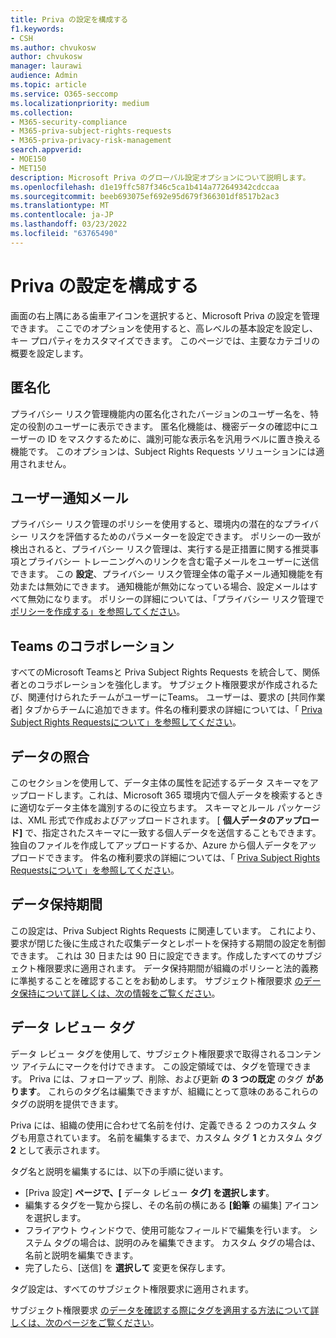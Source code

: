 ```yaml
---
title: Priva の設定を構成する
f1.keywords:
- CSH
ms.author: chvukosw
author: chvukosw
manager: laurawi
audience: Admin
ms.topic: article
ms.service: O365-seccomp
ms.localizationpriority: medium
ms.collection:
- M365-security-compliance
- M365-priva-subject-rights-requests
- M365-priva-privacy-risk-management
search.appverid:
- MOE150
- MET150
description: Microsoft Priva のグローバル設定オプションについて説明します。
ms.openlocfilehash: d1e19ffc587f346c5ca1b414a772649342cdccaa
ms.sourcegitcommit: beeb693075ef692e95d679f366301df8517b2ac3
ms.translationtype: MT
ms.contentlocale: ja-JP
ms.lasthandoff: 03/23/2022
ms.locfileid: "63765490"
---
```

# <a name="configure-priva-settings"></a>Priva の設定を構成する

画面の右上隅にある歯車アイコンを選択すると、Microsoft Priva の設定を管理できます。 ここでのオプションを使用すると、高レベルの基本設定を設定し、キー プロパティをカスタマイズできます。 このページでは、主要なカテゴリの概要を設定します。

## <a name="anonymization"></a>匿名化

プライバシー リスク管理機能内の匿名化されたバージョンのユーザー名を、特定の役割のユーザーに表示できます。 匿名化機能は、機密データの確認中にユーザーの ID をマスクするために、識別可能な表示名を汎用ラベルに置き換える機能です。 このオプションは、Subject Rights Requests ソリューションには適用されません。

## <a name="user-notification-emails"></a>ユーザー通知メール  

プライバシー リスク管理のポリシーを使用すると、環境内の潜在的なプライバシー リスクを評価するためのパラメーターを設定できます。 ポリシーの一致が検出されると、プライバシー リスク管理は、実行する是正措置に関する推奨事項とプライバシー トレーニングへのリンクを含む電子メールをユーザーに送信できます。 この **設定**、プライバシー リスク管理全体の電子メール通知機能を有効または無効にできます。 通知機能が無効になっている場合、設定メールはすべて無効になります。 ポリシーの詳細については、「プライバシー リスク管理で [ポリシーを作成する」を参照してください](risk-management-policies.md)。

## <a name="teams-collaboration"></a>Teams のコラボレーション  

すべてのMicrosoft Teamsと Priva Subject Rights Requests を統合して、関係者とのコラボレーションを強化します。 サブジェクト権限要求が作成されるたび、関連付けられたチームがユーザーにTeams。 ユーザーは、要求の [共同作業者] タブからチームに追加できます。件名の権利要求の詳細については、「 [Priva Subject Rights Requestsについて」を参照してください](subject-rights-requests.md)。

## <a name="data-matching"></a>データの照合  

このセクションを使用して、データ主体の属性を記述するデータ スキーマをアップロードします。これは、Microsoft 365 環境内で個人データを検索するときに適切なデータ主体を識別するのに役立ちます。 スキーマとルール パッケージは、XML 形式で作成およびアップロードされます。 [ **個人データのアップロード]** で、指定されたスキーマに一致する個人データを送信することもできます。 独自のファイルを作成してアップロードするか、Azure から個人データをアップロードできます。 件名の権利要求の詳細については、「 [Priva Subject Rights Requestsについて」を参照してください](subject-rights-requests.md)。

## <a name="data-retention-periods"></a>データ保持期間

この設定は、Priva Subject Rights Requests に関連しています。 これにより、要求が閉じた後に生成された収集データとレポートを保持する期間の設定を制御できます。 これは 30 日または 90 日に設定できます。作成したすべてのサブジェクト権限要求に適用されます。 データ保持期間が組織のポリシーと法的義務に準拠することを確認することをお勧めします。 サブジェクト権限要求 [のデータ保持について詳しくは、次の情報をご覧ください](subject-rights-requests-reports.md#retention-periods-for-reports-and-data)。

## <a name="data-review-tags"></a>データ レビュー タグ

データ レビュー タグを使用して、サブジェクト権限要求で取得されるコンテンツ アイテムにマークを付けできます。 この設定領域では、タグを管理できます。 Priva には、フォローアップ、削除、および更新 **の** **3 つの既定** のタグ **があります**。 これらのタグ名は編集できますが、組織にとって意味のあるこれらのタグの説明を提供できます。

Priva には、組織の使用に合わせて名前を付け、定義できる 2 つのカスタム タグも用意されています。 名前を編集するまで、カスタム タグ **1** とカスタム タグ **2** として表示されます。

タグ名と説明を編集するには、以下の手順に従います。

- [Priva 設定] **ページで、[** データ レビュー **タグ] を選択します**。
- 編集するタグを一覧から探し、その名前の横にある **[鉛筆** の編集] アイコンを選択します。
- フライアウト ウィンドウで、使用可能なフィールドで編集を行います。 システム タグの場合は、説明のみを編集できます。 カスタム タグの場合は、名前と説明を編集できます。
- 完了したら、[送信] を **選択して** 変更を保存します。

タグ設定は、すべてのサブジェクト権限要求に適用されます。

サブジェクト権限要求 [のデータを確認する際にタグを適用する方法について詳しくは、次のページをご覧ください](subject-rights-requests-data-review.md#apply-tags)。